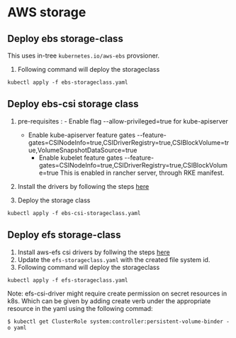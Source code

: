 # AWS storage

## Deploy ebs storage-class
This uses in-tree ``kubernetes.io/aws-ebs`` provsioner.
1. Following command will deploy the storageclass
```console 
kubectl apply -f ebs-storageclass.yaml 
```

## Deploy ebs-csi storage class
1. pre-requisites : 
        - Enable flag --allow-privileged=true for kube-apiserver
	- Enable kube-apiserver feature gates --feature-gates=CSINodeInfo=true,CSIDriverRegistry=true,CSIBlockVolume=true,VolumeSnapshotDataSource=true
        - Enable kubelet feature gates --feature-gates=CSINodeInfo=true,CSIDriverRegistry=true,CSIBlockVolume=true
   This is enabled in rancher server, through RKE manifest.

2.  Install the drivers by following the steps [here](https://github.com/kubernetes-sigs/aws-ebs-csi-driver/blob/master/docs/install.md#installation-1)
3. Deploy the storage class
```console
kubectl apply -f ebs-csi-storageclass.yaml
```

## Deploy efs storage-class
1. Install aws-efs csi drivers by follwing the steps [here](https://github.com/kubernetes-sigs/aws-efs-csi-driver#installation)
2. Update the `efs-storageclass.yaml` with the created file system id.
3. Following command will deploy the storageclass
```console
kubectl apply -f efs-storageclass.yaml 
```

Note: efs-csi-driver might require create permission on secret resources in k8s. Which can be given by adding create verb under the appropriate resource in the yaml using the following commad: 

```console
$ kubectl get ClusterRole system:controller:persistent-volume-binder -o yaml
```
